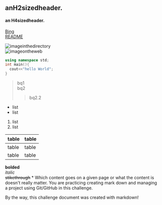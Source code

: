 ## anH2sizedheader.
#### an H4sizedheader.

[Bing](https://www.bing.com/)  
[README](https://github.com/JeremyWongJW/HWofProE/blob/main/README.md)

![imageinthedirectory](C:\Users\10408\Desktop\KB.jpg)  
![imageontheweb](https://th.bing.com/th/id/OIP.dU_APXN0Djf9AC1OjSIgRAHaD4?pid=ImgDet&rs=1)

```c++
using namespace std;
int main(){
  cout<<"hello World";
}
```

> bq1  
> bq2
>> bq2.2

* list
* list

1. list
2. list

| table | table |
| ----- | ----- |
| table | table |
| table | table |

**bolded**  
*italic*  
~~stikethrough~~
* 
  Which content goes on a given page or what the content is doesn't really matter. You are practicing creating mark down and managing a project using Git/GitHub in this challenge.

  By the way, this challenge document was created with markdown!
